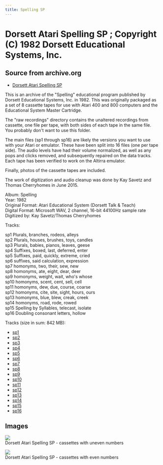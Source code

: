 ```yaml
---
title: Spelling SP
---
```

# Dorsett Atari Spelling SP ; Copyright (C) 1982 Dorsett Educational Systems, Inc.  
## Source from archive.org  
- [Dorsett Atari Spelling SP](https://archive.org/details/DorsettAtariSpelling)  
  
This is an archive of the "Spelling" educational program published by Dorsett Educational Systems, Inc. in 1982. This was originally packaged as a set of 8 cassette tapes for use with Atari 400 and 800 computers and the Educational System Master Cartridge.  
  
The "raw recordings" directory contains the unaltered recordings from cassette, one file per tape, with both sides of each tape in the same file. You probably don't want to use this folder.  
  
The main files (sp1 through sp16) are likely the versions you want to use with your Atari or emulator. These have been split into 16 files (one per tape side). The audio levels have had their volume normalized, as well as any pops and clicks removed, and subsequently repaired on the data tracks. Each tape has been verified to work on the Altirra emulator.  
  
Finally, photos of the cassette tapes are included.  
  
The work of digitization and audio cleanup was done by Kay Savetz and Thomas Cherryhomes in June 2015.  
  
Album: Spelling  
Year: 1982  
Original Format: Atari Educational System (Dorsett Talk & Teach)  
Digital Format: Microsoft WAV, 2 channel, 16-bit 44100Hz sample rate  
Digitized by: Kay Savetz/Thomas Cherryhomes  
  
Tracks:  
  
sp1	Plurals, branches, rodeos, alleys  
sp2	Plurals, houses, brushes, toys, candles  
sp3	Plurals, babies, pianos, leaves, geese  
sp4	Suffixes, boxed, last, deferred, enter  
sp5	Suffixes, paid, quickly, extreme, cried  
sp6	suffixes, said calculation, expression  
sp7	homonyms, two, their, sew, new  
sp8	homonyms, ate, eight, dear, deer  
sp9	homonyms, weight, wait, who's whose  
sp10	homonyms, scent, cent, sell, cell  
sp11	homonyms, dew, due, course, coarse  
sp12	homonyms, cite, site, sight, hours, ours  
sp13	homonyms, blue, blew, creak, creek  
sp14	homonyms, road, rode, rowed  
sp15	Spelling by Syllables, telecast, isolate  
sp16	Doubling consonant letters, hollow  
  
Tracks (size in sum: 842 MB):  
  
- [sp1](http://data.atariwiki.org/FLAC/Spelling/sp1.flac)  
- [sp2](http://data.atariwiki.org/FLAC/Spelling/sp2.flac)  
- [sp3](http://data.atariwiki.org/FLAC/Spelling/sp3.flac)  
- [sp4](http://data.atariwiki.org/FLAC/Spelling/sp4.flac)  
- [sp5](http://data.atariwiki.org/FLAC/Spelling/sp5.flac)  
- [sp6](http://data.atariwiki.org/FLAC/Spelling/sp6.flac)  
- [sp7](http://data.atariwiki.org/FLAC/Spelling/sp7.flac)  
- [sp8](http://data.atariwiki.org/FLAC/Spelling/sp8.flac)  
- [sp9](http://data.atariwiki.org/FLAC/Spelling/sp9.flac)  
- [sp10](http://data.atariwiki.org/FLAC/Spelling/sp10.flac)  
- [sp11](http://data.atariwiki.org/FLAC/Spelling/sp11.flac)  
- [sp12](http://data.atariwiki.org/FLAC/Spelling/sp12.flac)  
- [sp13](http://data.atariwiki.org/FLAC/Spelling/sp13.flac)  
- [sp14](http://data.atariwiki.org/FLAC/Spelling/sp14.flac)  
- [sp15](http://data.atariwiki.org/FLAC/Spelling/sp15.flac)  
- [sp16](http://data.atariwiki.org/FLAC/Spelling/sp16.flac)  
## Images  
![](attachments/spA_.jpg)  
Dorsett Atari Spelling SP - cassettes with uneven numbers  
  
![](attachments/spB_.jpg)  
Dorsett Atari Spelling SP - cassettes with even numbers  
